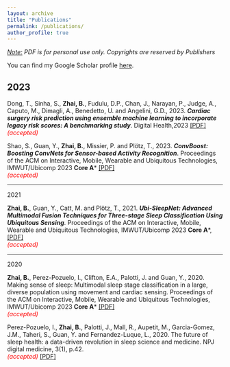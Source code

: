 ```yaml
---
layout: archive
title: "Publications"
permalink: /publications/
author_profile: true
---
```

_<u>Note:</u> PDF is for personal use only. Copyrights are reserved by Publishers_

You can find my Google Scholar profile [here](https://scholar.google.com/citations?user=mswJ-JUAAAAJ&hl=en).

2023
------
Dong, T., Sinha, S., **Zhai, B.**, Fudulu, D.P., Chan, J., Narayan, P., Judge, A., Caputo, M., Dimagli, A., Benedetto, U. and Angelini, G.D., 2023. ___Cardiac surgery risk prediction using ensemble machine learning to incorporate legacy risk scores: A benchmarking study___. Digital Health,2023 [[PDF]](https://journals.sagepub.com/doi/pdf/10.1177/20552076231187605)
<br/><span style="color:red">*(accepted)*</span>


Shao, S., Guan, Y., **Zhai, B.**, Missier, P. and Plötz, T., 2023. ___ConvBoost: Boosting ConvNets for Sensor-based Activity Recognition___. Proceedings of the ACM on Interactive, Mobile, Wearable and Ubiquitous Technologies, IMWUT/Ubicomp 2023 **Core A***  [[PDF]](https://dl.acm.org/doi/pdf/10.1145/3596234)
<br/><span style="color:red">*(accepted)*</span>

-------
2021

**Zhai, B.**, Guan, Y., Catt, M. and Plötz, T., 2021. ___Ubi-SleepNet: Advanced Multimodal Fusion Techniques for Three-stage Sleep Classification Using Ubiquitous Sensing___. Proceedings of the ACM on Interactive, Mobile, Wearable and Ubiquitous Technologies, IMWUT/Ubicomp 2023 **Core A***, [[PDF]]("https://dl.acm.org/doi/pdf/10.1145/3494961?casa_token=PI_mw-mkqX0AAAAA:g6zloJFnzlxVdcEwNgUEVCBGadKSVnWrUybBE_8a9IfDbSSHslDNdHaDn6IoKGliX66BqBDjxLIB")
<br/><span style="color:red">*(accepted)*</span>

-------
2020

**Zhai, B.**, Perez-Pozuelo, I., Clifton, E.A., Palotti, J. and Guan, Y., 2020. Making sense of sleep: Multimodal sleep stage classification in a large, diverse population using movement and cardiac sensing. Proceedings of the ACM on Interactive, Mobile, Wearable and Ubiquitous Technologies, IMWUT/Ubicomp 2023 **Core A*** [[PDF]](https://www.researchgate.net/profile/Joao-Palotti/publication/342185485_Making_Sense_of_Sleep_Multimodal_Sleep_Stage_Classification_in_a_Large_Diverse_Population_Using_Movement_and_Cardiac_Sensing/links/5efdce40a6fdcc4ca444ac7c/Making-Sense-of-Sleep-Multimodal-Sleep-Stage-Classification-in-a-Large-Diverse-Population-Using-Movement-and-Cardiac-Sensing.pdf)
<br/><span style="color:red">*(accepted)*</span>

Perez-Pozuelo, I., **Zhai, B.**, Palotti, J., Mall, R., Aupetit, M., Garcia-Gomez, J.M., Taheri, S., Guan, Y. and Fernandez-Luque, L., 2020. The future of sleep health: a data-driven revolution in sleep science and medicine. NPJ digital medicine, 3(1), p.42.
<br/><span style="color:red">*(accepted)*</span> [[PDF]](https://www.nature.com/articles/s41746-020-0244-4)

